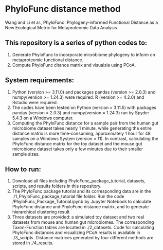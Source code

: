 # PhyloFunc distance method
Wang and Li et al., PhyloFunc: Phylogeny-informed Functional Distance as a New Ecological Metric for Metaproteomic Data Analysis

## This repository is a series of python codes to:
1. Generate PhyloFunc to incorporate microbiome phylogeny to inform on metaproteomic functional distance.
2. Compute PhyloFunc ditance matrix and visualzie using PCoA.

## System requirements:
1. Python (version >= 3.11.0) and packages pandas (version >= 2.0.3) and numpy(version >= 1.24.3) were required. R (version >= 4.2.0) and Rstudio were required.
2. The codes have been tested on Python (version = 3.11.5) with packages pandas (version = 2.0.3) and numpy(version = 1.24.3) ran by Spyder 5.4.3 on a Windows computer.
3. Computing the PhyloFunc distance for a sample pair from the human gut microbiome dataset takes nearly 1 minute, while generating the entire distance matrix is more time-consuming, approximately 1 hour for 48 samples on a Windows System (version = 11). In contrast, calculating the PhyloFunc distance matrix for the toy dataset and the mouse gut microbiome dataset takes only a few minutes due to their smaller sample sizes.

## How to run:
1. Download all files including PhyloFunc_package_tutorial, datasets, scripts, and results folders in this repository.
2. The PhyloFunc package tutorial and its corresponding data are in the ./1_PhyloFunc_package_tutorial file folder. Run the code /PhyloFunc_Package_Tutorial.ipynb by Jupyter Notebook to calculate PhyloFunc distance and PhyloFunc distance matrix, and to generate hierarchical clustering result.
3. Three datasets are provided: a simulated toy dataset and two real datasets from mouse and human gut microbiomes. The corresponding Taxon-Function tables are located in ./2_datasets. Code for calculating PhyloFunc distances and visualizing PCoA results is available in ./3_scripts. Distance matrices generated by four different methods are stored in ./4_results.
